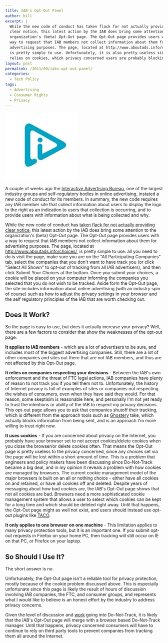 ```yaml
---
title: IAB's Opt-Out Panel
author: bill
excerpt: |
  While the new code of conduct has taken flack for not actually providing
  clear notice, this latest action by the IAB does bring some attention to the
  organization's (beta) Opt-Out page. The Opt-Out page provides users with a
  way to request that IAB members not collect information about them for
  advertising purposes. The page, located at http://www.aboutads.info/choices/,
  is pretty simple to use. Unfortunately, it is also pretty useless since it
  relies on cookies, which privacy concerned users are probably blocking.
layout: post
permalink: /2011/09/iabs-opt-out-panel/
categories:
  - Tech Policy
tags:
  - Advertising
  - Consumer Rights
  - Privacy
---
```

![IAB Logo](/images/posts/2011/09/IAB.jpg)

A couple of weeks ago the [Interactive Advertising Bureau](http://www.iab.net/),
one of the largest industry groups and self-regulatory bodies in online
advertising, instated a new code of conduct for its members. In summary, the
new code requires any IAB member site that collect information about users to
display the logo to the right as an indication to users that collection is
occurring, and to provide users with information about what is being collected
and why.

While the new code of conduct has [taken flack for not actually providing clear notice](http://content.usatoday.com/communities/technologylive/post/2011/08/internet-advertisers-begin-offering-new-do-not-track-icon-/1),
this latest action by the IAB does bring some attention to the organization's
(beta) Opt-Out page. The Opt-Out page provides users with a way to request that
IAB members not collect information about them for advertising purposes. The
page, located at <http://www.aboutads.info/choices/>, is pretty simple to use:
all you need to do is visit the page, make sure you are on the "All
Participating Companies" tab, select the companies that you don't want to have
track you (or click "Select All Shown" to opt-out of tracking from all IAB
advertisers), and then click Submit Your Choices at the bottom. Once you submit
your choices, a cookie will be placed on your computer informing the companies
you selected that you do not wish to be tracked. Aside form the Opt-Out page,
the site includes information about online advertising (with an industry spin
of course) such as how to adjust the privacy settings in your browser and the
self regulatory principles of the IAB that are worth checking out.

## Does it Work?

So the page is easy to use, but does it actually increase your privacy? Well,
there are a few factors to consider that show the weaknesses of the opt-out
page:

**It applies to IAB members** - which are a lot of advertisers to be sure, and
includes most of the biggest advertising companies. Still, there are a lot of
other companies and sites out there that are not IAB members, and thus are not
affected by this Opt-Out page.

**It relies on companies respecting your decisions** - Between the IAB's own
enforcement and the threat of FTC legal actions, IAB companies have plenty of
reason to not track you if you tell them not to. Unfortunately, the history of
Internet privacy is full of examples of sites or companies not respecting the
wishes of consumers, even when they have said they would. For that reason, some
skeptisim is reasonable here, and personally I'm not yet ready to trust the
intentions or ability of the IAB to respect my privacy decisions. This opt-out
page allows you to ask that companies shutoff their tracking, which is different
from the approach tools such as [Ghostery](http://www.ghostery.com/) take,
which actually blocks information from being sent, and is an approach I'm more
willing to trust right now.

**It uses cookies** - If you are concerned about privacy on the Internet, you
probably have your browser set to not accept cookies/delete cookies when you
close the browser/or delete cookies often. That means the Opt-Out page is
pretty useless to the privacy concerned, since any choices set via the page
will be lost within a short amount of time. This is a problem that engineers
and policy makers have been discussing since Do-Not-Track became a big deal,
and in my opinion it reveals a problem with how cookies are managed by
browsers. The current cookie management model of the major browsers is built
on an all or nothing choice - either have all cookies on and retained, or have
all cookies off and deleted. Despite years of messaging about how bad cookies
are, the IAB's Opt-Out page shows that not all cookies are bad. Browsers need a
more sophisticated cookie management system that allows a user to select which
cookies can be kept for a long time and which should be deleted right away.
Until that happens, the Opt-Out page might as well not exist, and users should
instead use opt-out plugins like [TACO](http://www.abine.com/preview/taco.php).

**It only applies to one browser on one machine** - This limitation applies to
many privacy protection tools, but it is an important one. If you submit
opt-out requests in Firefox on your home PC, then tracking will still occur on
IE on that PC, or Firefox on your laptop.

## So Should I Use It?

The short answer is no.

Unfortunately, the Opt-Out page isn't a reliable tool for privacy protection,
mostly because of the cookie problem discussed above. This is especially
unfortunate since this page is likely the result of hours of discussion
involving IAB companies, the FTC, and consumer groups, and represents what I
would like to believe is an honest effort by the industry to address privacy
concerns.

Given the level of discussion and [work](http://www.w3.org/2011/tracking-protection/)
going into Do-Not-Track, it is likely that the IAB's Opt-Out page will merge
with a browser based Do-Not-Track manager. Until that happens, privacy
concerned consumers will have to continue to rely on third party tools to
prevent companies from tracking them all around the Internet.
